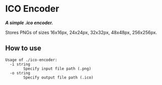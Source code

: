 # ICO Encoder

***A simple .ico encoder.***

Stores PNGs of sizes 16x16px, 24x24px, 32x32px, 48x48px, 256x256px.

## How to use

```
Usage of ./ico-encoder:
  -i string
        Specify input file path (.png)
  -o string
        Specify output file path (.ico)
```
